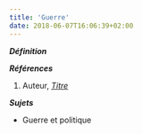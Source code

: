 ```yaml
---
title: 'Guerre'
date: 2018-06-07T16:06:39+02:00
---
```


***Définition*** 

>

***Références***

1. Auteur, <u>*Titre*</u>

***Sujets***

- Guerre et politique
